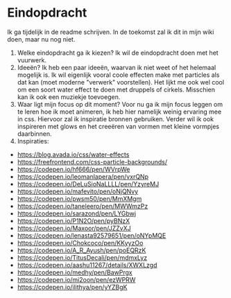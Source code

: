 # Eindopdracht

Ik ga tijdelijk in de readme schrijven. In de toekomst zal ik dit in mijn wiki doen, maar nu nog niet.

1. Welke eindopdracht ga ik kiezen?
   Ik wil de eindopdracht doen met het vuurwerk.
2. Ideeën?
   Ik heb een paar ideeën, waarvan ik niet weet of het helemaal mogelijk is. Ik wil eigenlijk vooral coole effecten make met particles als dat kan (moet moderne "verwerk" voorstellen). Het lijkt me ook wel cool om een soort water effect te doen met druppels of cirkels. Misschien kan ik ook een muziekje toevoegen.
3. Waar ligt mijn focus op dit moment?
   Voor nu ga ik mijn focus leggen om te leren hoe ik moet animeren, ik heb hier namelijk weinig ervaring mee in css. Hiervoor zal ik inspiratie bronnen gebruiken. Verder wil ik ook inspireren met glows en het creeëren van vormen met kleine vormpjes daarbinnen.
4. Inspiraties:

- https://blog.avada.io/css/water-effects
- https://freefrontend.com/css-particle-backgrounds/
- https://codepen.io/hf666/pen/WVrpWe
- https://codepen.io/leomanlapera/pen/vxrQNp
- https://codepen.io/DeLuSioNaLLLL/pen/YzyreMJ
- https://codepen.io/mafevito/pen/oNjQNvy
- https://codepen.io/pwsm50/pen/MmXMgm
- https://codepen.io/taneleero/pen/MWWmzPz
- https://codepen.io/sarazond/pen/LYGbwj
- https://codepen.io/P1N2O/pen/pyBNzX
- https://codepen.io/Maxoor/pen/JZZvXJ
- https://codepen.io/lenasta92579651/pen/oNYpMQE
- https://codepen.io/Chokcoco/pen/KKyyzOo
- https://codepen.io/A_R_Ayush/pen/poEQRzK
- https://codepen.io/TitusDecali/pen/mdmxLyz
- https://codepen.io/aashu11267/details/XWXLzgd
- https://codepen.io/medhy/pen/BawPrgx
- https://codepen.io/mi2oon/pen/ezWPRW
- https://codepen.io/ilithya/pen/yYZBgK
